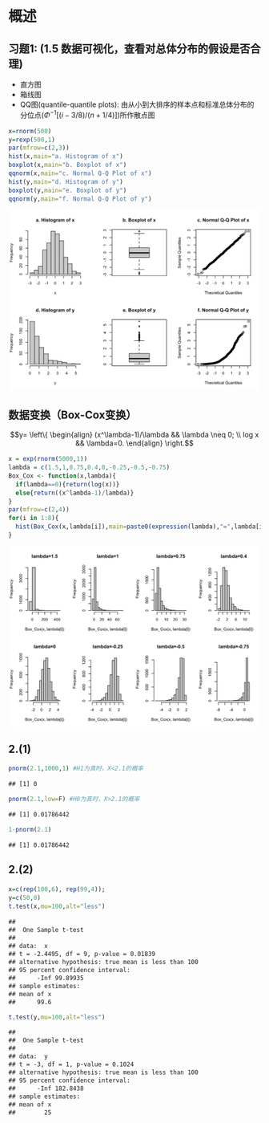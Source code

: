 # 概述

## 习题1: (1.5 数据可视化，查看对总体分布的假设是否合理)

  - 直方图
  - 箱线图
  - QQ图(quantile-quantile plots): 由从小到大排序的样本点和标准总体分布的分位点($\Phi^{-1}[(i-3/8)/(n+1/4)]$)所作散点图 


```r
x=rnorm(500)
y=rexp(500,1)
par(mfrow=c(2,3))
hist(x,main="a. Histogram of x")
boxplot(x,main="b. Boxplot of x")
qqnorm(x,main="c. Normal Q-Q Plot of x")
hist(y,main="d. Histogram of y")
boxplot(y,main="e. Boxplot of y")
qqnorm(y,main="f. Normal Q-Q Plot of y")
```

<img src="01_files/figure-html/unnamed-chunk-1-1.png" width="672" />

## 数据变换（Box-Cox变换）

$$y= \left\{ \begin{align} (x^\lambda-1)/\lambda && \lambda \neq 0; \\ log x && \lambda=0. \end{align} \right.$$


```r
x = exp(rnorm(5000,1))
lambda = c(1.5,1,0.75,0.4,0,-0.25,-0.5,-0.75)
Box_Cox <- function(x,lambda){
  if(lambda==0){return(log(x))}
  else{return((x^lambda-1)/lambda)}
}
par(mfrow=c(2,4))
for(i in 1:8){
  hist(Box_Cox(x,lambda[i]),main=paste0(expression(lambda),"=",lambda[i]))
}
```

<img src="01_files/figure-html/unnamed-chunk-2-1.png" width="672" />

## 2.(1)


```r
pnorm(2.1,1000,1) #H1为真时，X<2.1的概率
```

```
## [1] 0
```

```r
pnorm(2.1,low=F) #H0为真时，X>2.1的概率
```

```
## [1] 0.01786442
```

```r
1-pnorm(2.1)
```

```
## [1] 0.01786442
```

## 2.(2)


```r
x=c(rep(100,6), rep(99,4));
y=c(50,0)
t.test(x,mu=100,alt="less")
```

```
## 
## 	One Sample t-test
## 
## data:  x
## t = -2.4495, df = 9, p-value = 0.01839
## alternative hypothesis: true mean is less than 100
## 95 percent confidence interval:
##      -Inf 99.89935
## sample estimates:
## mean of x 
##      99.6
```

```r
t.test(y,mu=100,alt="less")
```

```
## 
## 	One Sample t-test
## 
## data:  y
## t = -3, df = 1, p-value = 0.1024
## alternative hypothesis: true mean is less than 100
## 95 percent confidence interval:
##      -Inf 182.8438
## sample estimates:
## mean of x 
##        25
```

